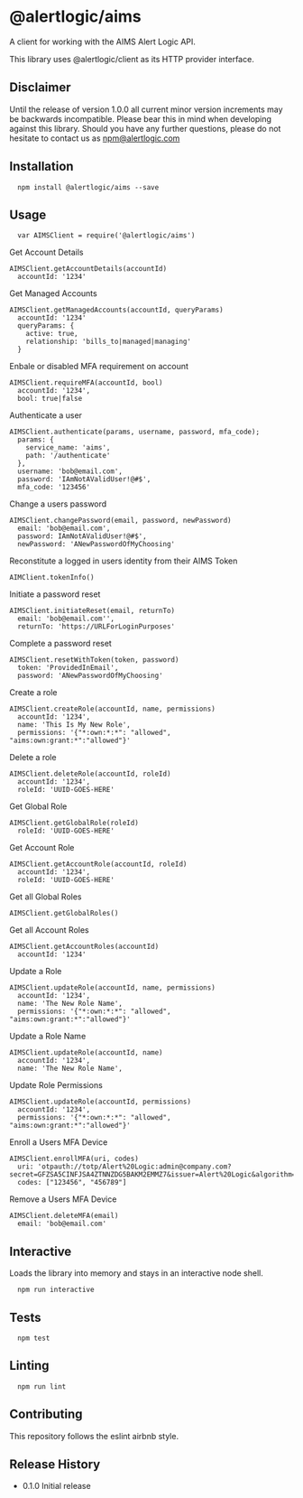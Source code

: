   @alertlogic/aims
=========

A client for working with the AIMS Alert Logic API.

This library uses @alertlogic/client as its HTTP provider interface.

## Disclaimer

Until the release of version 1.0.0 all current minor version increments may be backwards incompatible. Please bear this in mind when developing against this library. Should you have any further questions, please do not hesitate to contact us as [npm@alertlogic.com](mailto:npm@alertlogic.com)

## Installation

      npm install @alertlogic/aims --save

## Usage

      var AIMSClient = require('@alertlogic/aims')

  Get Account Details

    AIMSClient.getAccountDetails(accountId)
      accountId: '1234'
  
  Get Managed Accounts

    AIMSClient.getManagedAccounts(accountId, queryParams)
      accountId: '1234'
      queryParams: {
        active: true,
        relationship: 'bills_to|managed|managing'
      }

  Enbale or disabled MFA requirement on account

    AIMSClient.requireMFA(accountId, bool)
      accountId: '1234',
      bool: true|false
  
  Authenticate a user

    AIMSClient.authenticate(params, username, password, mfa_code);
      params: {
        service_name: 'aims',
        path: '/authenticate'
      },
      username: 'bob@email.com',
      password: 'IAmNotAValidUser!@#$',
      mfa_code: '123456'
  
  Change a users password

    AIMSClient.changePassword(email, password, newPassword)
      email: 'bob@email.com',
      password: IAmNotAValidUser!@#$',
      newPassword: 'ANewPasswordOfMyChoosing'
  
  Reconstitute a logged in users identity from their AIMS Token

    AIMClient.tokenInfo()
  
  Initiate a password reset

    AIMSClient.initiateReset(email, returnTo)
      email: 'bob@email.com'',
      returnTo: 'https://URLForLoginPurposes'
  
  Complete a password reset

    AIMSClient.resetWithToken(token, password)
      token: 'ProvidedInEmail',
      password: 'ANewPasswordOfMyChoosing'
  
  Create a role

    AIMSClient.createRole(accountId, name, permissions)
      accountId: '1234',
      name: 'This Is My New Role',
      permissions: '{"*:own:*:*": "allowed", "aims:own:grant:*":"allowed"}'
  
  Delete a role

    AIMSClient.deleteRole(accountId, roleId)
      accountId: '1234',
      roleId: 'UUID-GOES-HERE'
  
  Get Global Role

    AIMSClient.getGlobalRole(roleId)
      roleId: 'UUID-GOES-HERE'
  
  Get Account Role

    AIMSClient.getAccountRole(accountId, roleId)
      accountId: '1234',
      roleId: 'UUID-GOES-HERE'
  
  Get all Global Roles

    AIMSClient.getGlobalRoles()
  
  Get all Account Roles
  
    AIMSClient.getAccountRoles(accountId)
      accountId: '1234'
  
  Update a Role

    AIMSClient.updateRole(accountId, name, permissions)
      accountId: '1234',
      name: 'The New Role Name',
      permissions: '{"*:own:*:*": "allowed", "aims:own:grant:*":"allowed"}'
  
  Update a Role Name

    AIMSClient.updateRole(accountId, name)
      accountId: '1234',
      name: 'The New Role Name',
  
  Update Role Permissions

    AIMSClient.updateRole(accountId, permissions)
      accountId: '1234',
      permissions: '{"*:own:*:*": "allowed", "aims:own:grant:*":"allowed"}'
  
  Enroll a Users MFA Device

    AIMSClient.enrollMFA(uri, codes)
      uri: 'otpauth://totp/Alert%20Logic:admin@company.com?secret=GFZSA5CINFJSA4ZTNNZDG5BAKM2EMMZ7&issuer=Alert%20Logic&algorithm=SHA1',
      codes: ["123456", "456789"]
  
  Remove a Users MFA Device

    AIMSClient.deleteMFA(email)
      email: 'bob@email.com'
        

## Interactive

  Loads the library into memory and stays in an interactive node shell.
  
      npm run interactive

## Tests

      npm test

## Linting

      npm run lint

## Contributing

This repository follows the eslint airbnb style.

## Release History

* 0.1.0 Initial release
